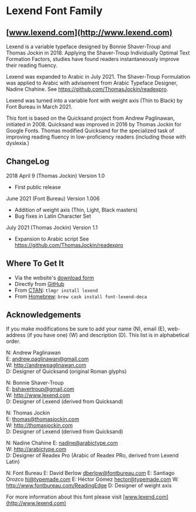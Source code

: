 # Lexend Font Family

## [www.lexend.com](http://www.lexend.com)

Lexend is a variable typeface designed by Bonnie Shaver-Troup and Thomas Jockin in 2018.
Applying the Shaver-Troup Individually Optimal Text Formation Factors, studies have found readers instantaneously improve their reading fluency.

Lexend was expanded to Arabic in July 2021. The Shaver-Troup Formulation was applied to Arabic with advisement from Arabic Typeface Designer, Nadine Chahine.
See <https://github.com/ThomasJockin/readexpro>.

Lexend was turned into a variable font with weight axis (Thin to Black) by Font Bureau in March 2021.

This font is based on the Quicksand project from Andrew Paglinawan, initiated in 2008.
Quicksand was improved in 2016 by Thomas Jockin for Google Fonts. Thomas modified Quicksand for the specialized task of improving reading fluency in low-proficiency readers (including those with dyslexia.)


## ChangeLog

2018 April 9 (Thomas Jockin) Version 1.0

- First public release

June 2021 (Font Bureau) Version 1.006

- Addition of weight axis (Thin, Light, Black masters)
- Bug fixes in Latin Character Set

July 2021 (Thomas Jockin) Version 1.1

- Expansion to Arabic script
See <https://github.com/ThomasJockin/readexpro>



##  Where To Get It

* Via the website's [download form](https://www.lexend.com/#download)
* Directly from [GitHub](https://github.com/ThomasJockin/lexend/tree/master/fonts)
* From [CTAN](https://www.ctan.org/pkg/lexend): `tlmgr install lexend`
* From [Homebrew](https://brew.sh/): `brew cask install font-lexend-deca`


## Acknowledgements

If you make modifications be sure to add your name (N), email (E), web-address (if you have one) (W) and description (D). This list is in alphabetical order.

N: Andrew Paglinawan  
E: <andrew.paglinawan@gmail.com>   
W: <http://andrewpaglinawan.com>  
D: Designer of Quicksand (original Roman glyphs)

N: Bonnie Shaver-Troup  
E: bshavertroup@gmail.com  
W: http://www.lexend.com  
D: Designer of Lexend (derived from Quicksand)

N: Thomas Jockin  
E: <thomas@thomasjockin.com>   
W: <http://thomasjockin.com>  
D: Designer of Lexend (derived from Quicksand)

N: Nadine Chahine 
E: <nadine@arabictype.com>   
W: <http://arabictype.com>  
D: Designer of Readex Pro (Arabic of Readex PRo, derived from Lexend Latin)

N: Font Bureau
E: David Berlow <dberlow@fontbureau.com>
E: Santiago Orozco <hi@typemade.com>
E: Héctor Gómez <hector@typemade.com>
W: <http://www.fontbureau.com/ReadingEdge>
D: Designer of weight axis

For more information about this font please visit [www.lexend.com](http://www.lexend.com)
